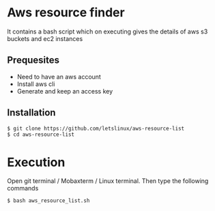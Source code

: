 # Aws resource finder
It contains a bash script which on executing gives the details of aws s3 buckets and ec2 instances

## Prequesites
- Need to have an aws account
- Install aws cli
- Generate and keep an access key

## Installation
```bash
$ git clone https://github.com/letslinux/aws-resource-list
$ cd aws-resource-list
```
# Execution
Open git terminal / Mobaxterm / Linux terminal. Then type the following commands
```bash
$ bash aws_resource_list.sh
```

